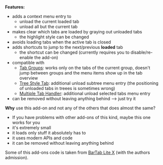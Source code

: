 <strong>Features:</strong>
<ul>
	<li> adds a context menu entry to <ul>
		<li> unload the current loaded tab </li>
		<li> unload all but the current tab </li>
	</ul></li>
	<li> makes clear which tabs are loaded by graying out unloaded tabs<ul>
		<li> the highlight style can be changed </li>
	</ul></li>
	<li> avoids loading tabs when the active tab is closed </li>
	<li> adds shortcuts to jump to the next/previous <b>loaded</b> tab <ul>
		<li> the shortcut can be changed (currently requires you to disable/re-enable the add-on) </li>
	</ul></li>
	<li> compatible with <ul>
		<li> <a href="https://addons.mozilla.org/addon/tab-groups-panorama">Tab Groups</a>: works only on the tabs of the current group, doesn't jump between groups and the menu items show up in the tab overview </li>
		<li> <a href="https://addons.mozilla.org/addon/tree-style-tab/">Tree Style Tab</a>: additional unload subtree menu entry (the positioning of unloaded tabs in treees is sometimes wrong) </li>
		<li> <a href="https://addons.mozilla.org/addon/multiple-tab-handler/">Multiple Tab Handler</a>: additional unload selected tabs menu entry </li>
	</ul></li>
	<li> can be removed without leaving anything behind --> just try it </li>
</ul>


<strong>Why</strong> use this add-on and not any of the others that does almost the same?
<ul>
	<li> If you have problems with other add-ons of this kind, maybe this one works for you </li>
	<li> it's extremely small </li>
	<li> it loads only stuff it absolutely has to </li>
	<li> it uses modern APIs and code </li>
	<li> it can be removed without leaving anything behind </li>
</ul>


Some of this add-ons code is taken from <a href="https://addons.mozilla.org/en-US/firefox/addon/bartab-lite-x">BarTab Lite X</a> (with the authors admission).
